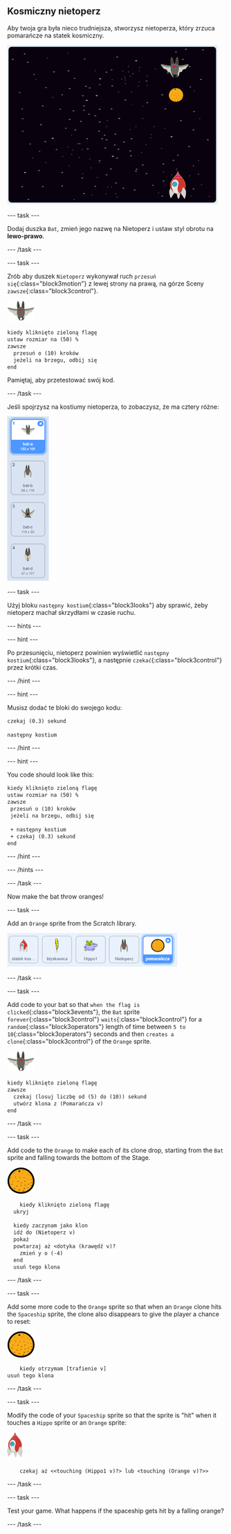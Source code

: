 ## Kosmiczny nietoperz

Aby twoja gra była nieco trudniejsza, stworzysz nietoperza, który zrzuca pomarańcze na statek kosmiczny.

![nietoperz zrzucający pomarańczę na statek kosmiczny](images/bat-oranges.png)

\--- task \---

Dodaj duszka `Bat`, zmień jego nazwę na Nietoperz i ustaw styl obrotu na **lewo-prawo**.

\--- /task \---

\--- task \---

Zrób aby duszek `Nietoperz` wykonywał ruch `przesuń się`{:class="block3motion"} z lewej strony na prawą, na górze Sceny `zawsze`{:class="block3control"}.

![duszek nietoperza](images/bat-sprite.png)

```blocks3
kiedy kliknięto zieloną flagę
ustaw rozmiar na (50) %
zawsze 
  przesuń o (10) kroków
  jeżeli na brzegu, odbij się
end
```

Pamiętaj, aby przetestować swój kod.

\--- /task \---

Jeśli spojrzysz na kostiumy nietoperza, to zobaczysz, że ma cztery różne:

![zrzut ekranu](images/invaders-bat-costume.png)

\--- task \---

Użyj bloku `następny kostium`{:class="block3looks"} aby sprawić, żeby nietoperz machał skrzydłami w czasie ruchu.

\--- hints \---

\--- hint \---

Po przesunięciu, nietoperz powinien wyświetlić `następny kostium`{:class="block3looks"}, a następnie `czekać`{:class="block3control"} przez krótki czas.

\--- /hint \---

\--- hint \---

Musisz dodać te bloki do swojego kodu:

```blocks3
czekaj (0.3) sekund

następny kostium
```

\--- /hint \---

\--- hint \---

You code should look like this:

```blocks3
kiedy kliknięto zieloną flagę
ustaw rozmiar na (50) %
zawsze 
 przesuń o (10) kroków
 jeżeli na brzegu, odbij się

 + następny kostium
 + czekaj (0.3) sekund
end
```

\--- /hint \---

\--- /hints \---

\--- /task \---

Now make the bat throw oranges!

\--- task \---

Add an `Orange` sprite from the Scratch library.

![screenshot](images/invaders-orange.png)

\--- /task \---

\--- task \---

Add code to your bat so that `when the flag is clicked`{:class="block3events"}, the `Bat` sprite `forever`{:class="block3control"} `waits`{:class="block3control"} for a `random`{:class="block3operators"} length of time between `5 to 10`{:class="block3operators"} seconds and then `creates a clone`{:class="block3control"} of the `Orange` sprite.

![bat sprite](images/bat-sprite.png)

```blocks3
kiedy kliknięto zieloną flagę
zawsze 
  czekaj (losuj liczbę od (5) do (10)) sekund
  utwórz klona z (Pomarańcza v)
end
```

\--- /task \---

\--- task \---

Add code to the `Orange` to make each of its clone drop, starting from the `Bat` sprite and falling towards the bottom of the Stage.

![orange sprite](images/orange-sprite.png)

```blocks3
    kiedy kliknięto zieloną flagę
  ukryj

  kiedy zaczynam jako klon
  idź do (Nietoperz v)
  pokaż
  powtarzaj aż <dotyka (krawędź v)?
    zmień y o (-4)
  end
  usuń tego klona
```

\--- /task \---

\--- task \---

Add some more code to the `Orange` sprite so that when an `Orange` clone hits the `Spaceship` sprite, the clone also disappears to give the player a chance to reset:

![orange sprite](images/orange-sprite.png)

```blocks3
    kiedy otrzymam [trafienie v]
usuń tego klona
```

\--- /task \---

\--- task \---

Modify the code of your `Spaceship` sprite so that the sprite is "hit" when it touches a `Hippo` sprite or an `Orange` sprite:

![rocket sprite](images/rocket-sprite.png)

```blocks3
    czekaj aż <<touching (Hippo1 v)?> lub <touching (Orange v)?>>
```

\--- /task \---

\--- task \---

Test your game. What happens if the spaceship gets hit by a falling orange?

\--- /task \---